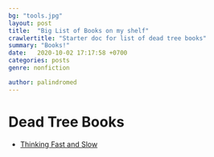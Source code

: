 ```yaml
---
bg: "tools.jpg"
layout: post
title:  "Big List of Books on my shelf"
crawlertitle: "Starter doc for list of dead tree books"
summary: "Books!"
date:   2020-10-02 17:17:58 +0700
categories: posts
genre: nonfiction

author: palindromed
---
```


# Dead Tree Books

* [Thinking Fast and Slow]()



